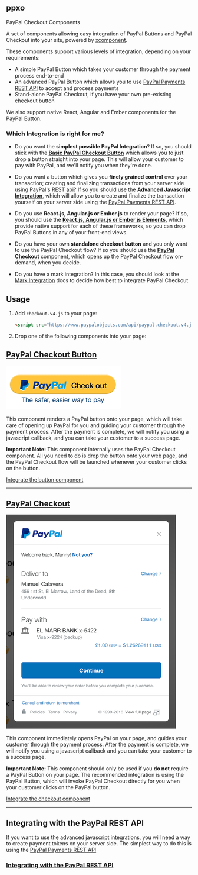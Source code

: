 ppxo
----

PayPal Checkout Components

A set of components allowing easy integration of PayPal Buttons and PayPal Checkout into your site, powered by
[xcomponent](https://github.com/krakenjs/xcomponent).

These components support various levels of integration, depending on your requirements:

- A simple PayPal Button which takes your customer through the payment process end-to-end
- An advanced PayPal Button which allows you to use [PayPal Payments REST API](https://developer.paypal.com/docs/api/payments/) to accept and process payments
- Stand-alone PayPal Checkout, if you have your own pre-existing checkout button

We also support native React, Angular and Ember components for the PayPal Button.

### Which Integration is right for me?

- Do you want the **simplest possible PayPal Integration**? If so, you should stick with the [**Basic PayPal Checkout Button**](./docs/button.md#basic-integration)
   which allows you to just drop a button straight into your page. This will allow your customer  to pay with PayPal, and we'll notify you when they're done.

- Do you want a button which gives you **finely grained control** over your transaction; creating and finalizing transactions from your server
  side using PayPal's REST api? If so you should use the [**Advanced Javascript Integration**](./docs/button.md#advanced-integration), which will allow you to create
  and finalize the transaction yourself on your server side using the [PayPal Payments REST API](https://developer.paypal.com/docs/api/payments/).

- Do you use **React.js, Angular.js or Ember.js** to render your page? If so, you should use the [**React.js, Angular.js or Ember.js Elements**](./docs/frameworks.md),
  which provide native support for each of these frameworks, so you can drop PayPal Buttons in any of your front-end views.

- Do you have your own **standalone checkout button** and you only want to use the PayPal Checkout flow? If so you
  should use the [**PayPal Checkout**](./docs/checkout.md) component, which opens up the PayPal Checkout flow on-demand, when you decide.

- Do you have a mark integration? In this case, you should look at the [Mark Integration](./docs/mark.md) docs to decide how best
  to integrate PayPal Checkout

## Usage

1. Add `checkout.v4.js` to your page:

   ```html
   <script src="https://www.paypalobjects.com/api/paypal.checkout.v4.js"></script>
   ```

2. Drop one of the following components into your page:

## [PayPal Checkout Button](./docs/button.md)

[![PayPal Button](./docs/button.png)](./docs/button.md)

This component renders a PayPal button onto your page, which will take care of opening up PayPal for you and guiding
your customer through the payment process. After the payment is complete, we will notify you using a javascript callback,
and you can take your customer to a success page.

**Important Note:** This component internally uses the PayPal Checkout component. All you need to do is drop the button
onto your web page, and the PayPal Checkout flow will be launched whenever your customer clicks on the button.

[Integrate the button component](./docs/button.md)

-----

## [PayPal Checkout](./docs/checkout.md)

[![PayPal Checkout](./docs/checkout.png)](./docs/checkout.md)

This component immediately opens PayPal on your page, and guides your customer through the payment process. After the
payment is complete, we will notify you using a javascript callback and you can take your customer to a success page.

**Important Note:** This component should only be used if you **do not** require a PayPal Button on your page. The recommended
integration is using the PayPal Button, which will invoke PayPal Checkout directly for you when your customer clicks on the PayPal button.

[Integrate the checkout component](./docs/checkout.md)

-----

## Integrating with the PayPal REST API

If you want to use the advanced javascript integrations, you will need a way to create payment tokens on your
server side. The simplest way to do this is using the [PayPal Payments REST API](https://developer.paypal.com/docs/api/payments/)

### [Integrating with the PayPal REST API](./docs/paypal-rest-api.md)

